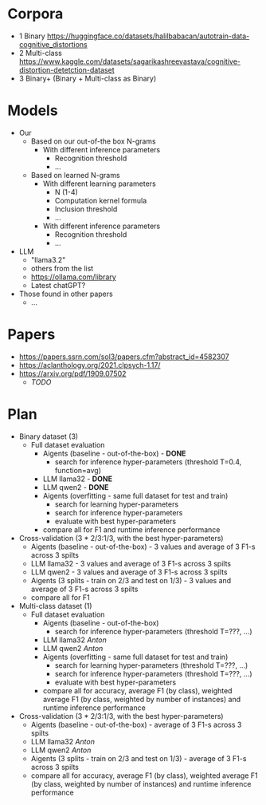 # Corpora
- 1 Binary https://huggingface.co/datasets/halilbabacan/autotrain-data-cognitive_distortions
- 2 Multi-class https://www.kaggle.com/datasets/sagarikashreevastava/cognitive-distortion-detetction-dataset
- 3 Binary+ (Binary + Multi-class as Binary)

# Models
- Our
  - Based on our out-of-the box N-grams
    - With different inference parameters
      - Recognition threshold
      - ...
  - Based on learned N-grams
    - With different learning parameters
      - N (1-4) 
      - Computation kernel formula
      - Inclusion threshold
      - ...
    - With different inference parameters
      - Recognition threshold
      - ...
- LLM
  - "llama3.2"
  - others from the list
  - https://ollama.com/library
  - Latest chatGPT?
- Those found in other papers
  - ...
 
# Papers
- https://papers.ssrn.com/sol3/papers.cfm?abstract_id=4582307
- https://aclanthology.org/2021.clpsych-1.17/
- https://arxiv.org/pdf/1909.07502
  - _TODO_
 
# Plan
- Binary dataset (3)
  - Full dataset evaluation
    - Aigents (baseline - out-of-the-box) - **DONE**
      - search for inference hyper-parameters (threshold T=0.4, function=avg)
    - LLM llama32 - **DONE**
    - LLM qwen2 - **DONE**
    - Aigents (overfitting - same full dataset for test and train)
       - search for learning hyper-parameters
       - search for inference hyper-parameters
       - evaluate with best hyper-parameters
    - compare all for F1 and runtime inference performance
 - Cross-validation (3 * 2/3:1/3, with the best hyper-parameters)
    - Aigents (baseline - out-of-the-box) - 3 values and average of 3 F1-s across 3 spilts
    - LLM llama32 - 3 values and average of 3 F1-s across 3 spilts
    - LLM qwen2 - 3 values and average of 3 F1-s across 3 spilts
    - Aigents (3 splits - train on 2/3 and test on 1/3) - 3 values and average of 3 F1-s across 3 spilts
    - compare all for F1
- Multi-class dataset (1)
  - Full dataset evaluation
    - Aigents (baseline - out-of-the-box)
      - search for inference hyper-parameters (threshold T=???, ...)
    - LLM llama32 _Anton_
    - LLM qwen2 _Anton_
    - Aigents (overfitting - same full dataset for test and train)
       - search for learning hyper-parameters (threshold T=???, ...)
       - search for inference hyper-parameters (threshold T=???, ...)
       - evaluate with best hyper-parameters 
    - compare all for accuracy, average F1 (by class), weighted average F1 (by class, weighted by number of instances) and runtime inference performance
 - Cross-validation (3 * 2/3:1/3, with the best hyper-parameters)
    - Aigents (baseline - out-of-the-box) - average of 3 F1-s across 3 spilts
    - LLM llama32 _Anton_
    - LLM qwen2 _Anton_
    - Aigents (3 splits - train on 2/3 and test on 1/3) - average of 3 F1-s across 3 spilts
    - compare all for accuracy, average F1 (by class), weighted average F1 (by class, weighted by number of instances) and runtime inference performance
